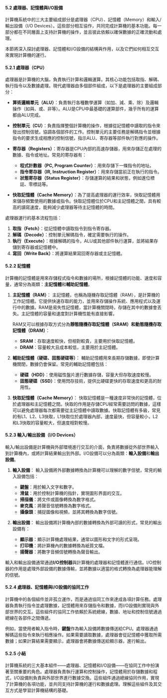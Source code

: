 #### 5.2 處理器、記憶體與I/O設備

計算機系統中的三大主要組成部分是處理器（CPU）、記憶體（Memory）和輸入/輸出設備（I/O Devices）。這些部分相互協作，共同完成計算機的基本功能。每一部分都在不同層面上支持計算機的操作，並且彼此依賴以確保數據的正確流動和處理。

本節將深入探討處理器、記憶體和I/O設備的結構與作用，以及它們如何相互交互來實現計算機的運行。

#### 5.2.1 處理器（CPU）

處理器是計算機的大腦，負責執行計算和邏輯運算。其核心功能包括取指、解碼、執行指令以及數據處理。現代處理器由多個部件組成，以下是處理器的主要組成部分：

- **算術邏輯單元（ALU）**：負責執行各種數學運算（如加、減、乘、除）及邏輯操作（如與、或、非等）。ALU是CPU中最基礎的運算部件，幾乎所有的運算都由ALU完成。
  
- **控制單元（CU）**：負責指揮整個計算機的操作，根據從記憶體中讀取的指令來發出控制信號，協調各個部件的工作。控制單元的主要任務是解碼指令並根據指令的要求生成相應的控制信號，指示ALU、寄存器等部件執行對應的操作。
  
- **寄存器（Registers）**：寄存器是CPU內部的高速存儲器，用來存儲正在處理的數據、指令或地址。常見的寄存器有：
  - **程式計數器（PC, Program Counter）**：用來存儲下一條指令的地址。
  - **指令寄存器（IR, Instruction Register）**：用來存儲當前正在執行的指令。
  - **狀態寄存器（Status Register）**：存儲運算的結果和狀態，例如進位標誌、零標誌等。
  
- **快取記憶體（Cache Memory）**：為了提高處理器的運行效率，快取記憶體用來儲存頻繁使用的數據或指令。快取記憶體位於CPU和主記憶體之間，具有較高的讀寫速度，能夠減少處理器等待主記憶體的時間。

處理器運行的基本流程包括：
1. **取指（Fetch）**：從記憶體中讀取指令到指令寄存器。
2. **解碼（Decode）**：控制單元解碼指令，確定需要執行的操作。
3. **執行（Execute）**：根據解碼的指令，ALU或其他部件執行運算，並將結果存儲到寄存器或記憶體中。
4. **寫回（Write Back）**：將運算結果寫回寄存器或主記憶體。

#### 5.2.2 記憶體

計算機的記憶體是用來存儲程式指令和數據的場所，根據記憶體的功能、速度和容量，通常分為兩類：**主記憶體**和**輔助記憶體**。

1. **主記憶體（RAM）**：
   主記憶體，也稱為隨機存取記憶體（RAM），是計算機的工作記憶體。它提供快速存取的能力，並用來存儲操作系統、應用程式以及運行中的數據。RAM是易失性記憶體，當計算機關閉時，存儲在其中的數據會丟失。主記憶體的容量和速度對計算機性能有直接影響。

   RAM又可以根據存取方式分為**靜態隨機存取記憶體（SRAM）**和**動態隨機存取記憶體（DRAM）**：
   - **SRAM**：存取速度較快，但相對較貴，主要用於快取記憶體。
   - **DRAM**：容量較大且成本較低，主要用於主記憶體。

2. **輔助記憶體（硬碟、固態硬碟等）**：
   輔助記憶體用來長期存儲數據，即使計算機關閉，數據仍會保留。常見的輔助記憶體包括：
   - **硬碟（HDD）**：使用磁性盤片進行數據存儲，容量大但存取速度較慢。
   - **固態硬碟（SSD）**：使用閃存技術，提供比硬碟更快的存取速度和更高的耐用性。

3. **快取記憶體（Cache Memory）**：
   快取記憶體是一種速度非常快的記憶體，位於處理器和主記憶體之間。快取的作用是存儲CPU經常需要訪問的數據，這樣可以避免處理器每次都需要從主記憶體中讀取數據。快取記憶體有多級，常見的有L1、L2、L3快取，L1快取位於處理器內部，速度最快，但容量較小，L2和L3快取的容量較大，但速度相對較慢。

#### 5.2.3 輸入/輸出設備（I/O Devices）

輸入/輸出設備是計算機與外部環境進行交互的介面，負責將數據從外部世界輸入到計算機內，或將計算結果輸出到外部。I/O設備可以分為兩類：**輸入設備**和**輸出設備**。

1. **輸入設備**：
   輸入設備將外部數據轉換為計算機可以理解的數字信號，常見的輸入設備包括：
   - **鍵盤**：用於輸入文字和數字。
   - **滑鼠**：用於控制計算機的指針，實現圖形界面的交互。
   - **掃描儀**：將文件或圖像轉換為數字格式。
   - **麥克風**：將聲音信號轉換為數字格式。
   - **攝像頭**：捕捉圖像和視頻，並將其轉換為數字信號。

2. **輸出設備**：
   輸出設備將計算機內部的數據轉換為外部可讀的形式，常見的輸出設備有：
   - **顯示器**：顯示計算機處理結果，通常以圖形和文字的形式呈現。
   - **打印機**：將計算機內的數據轉換為紙質文檔。
   - **揚聲器**：將數字音頻信號轉換為聲音輸出。

輸入和輸出設備通常通過**I/O控制器**與計算機的處理器和記憶體進行通信。I/O控制器的作用是處理外部設備的數據傳輸，並將數據以適當的格式轉換為處理器能理解的信號。

#### 5.2.4 處理器、記憶體與I/O設備的協同工作

計算機中的各個組件並非孤立運作，而是通過協同工作來達成各項計算任務。處理器負責執行指令並處理數據，記憶體用來存儲指令和數據，而I/O設備則實現與外部世界的交互。這些組件的協同工作依賴於系統總線，數據、地址和控制信號通過總線在各部件之間傳遞。

例如，當使用者輸入指令時，**鍵盤**作為輸入設備將數據傳送給CPU。處理器通過解碼這些指令來執行相應操作。如果需要讀取數據，處理器會從記憶體中獲取所需數據；如果計算結果需要顯示，處理器會將數據傳送給顯示器，進行輸出。

#### 5.2.5 小結

計算機系統的三大基本組件——處理器、記憶體和I/O設備——在協同工作中扮演著至關重要的角色。處理器負責執行運算和控制操作，記憶體用於存儲數據和程式，I/O設備則負責與外部世界進行數據交換。這些組件通過總線協同作用，實現了計算機的各項功能，並共同支持計算機的運行和數據處理。理解這些組件及其交互方式是學習計算機結構的基礎。